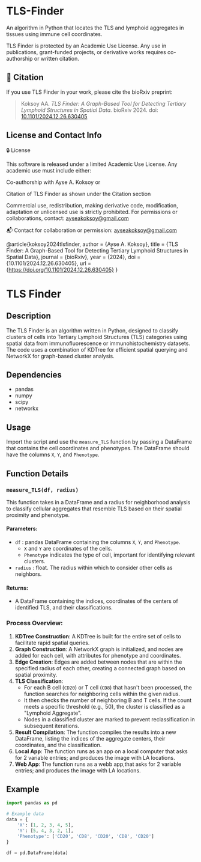 # TLS-Finder

An algorithm in Python that locates the TLS and lymphoid aggregates in tissues using immune cell coordinates.

TLS Finder is protected by an Academic Use License. Any use in publications, grant-funded projects, or derivative works requires co-authorship or written citation.

## 📖 Citation

If you use TLS Finder in your work, please cite the bioRxiv preprint:

> Koksoy AA. *TLS Finder: A Graph-Based Tool for Detecting Tertiary Lymphoid Structures in Spatial Data.* bioRxiv 2024. doi: [10.1101/2024.12.26.630405](https://doi.org/10.1101/2024.12.26.630405)

## License and Contact Info
🔒 License

This software is released under a limited Academic Use License.
Any academic use must include either:

Co-authorship with Ayse A. Koksoy or

Citation of TLS Finder as shown under the Citation section

Commercial use, redistribution, making derivative code, modification, adaptation or unlicensed use is strictly prohibited.
For permissions or collaborations, contact: ayseakoksoy@gmail.com

📬 Contact for collaboration or permission: [ayseakoksoy@gmail.com](mailto:ayseakoksoy@gmail.com)

@article{koksoy2024tlsfinder,
  author    = {Ayse A. Koksoy},
  title     = {TLS Finder: A Graph-Based Tool for Detecting Tertiary Lymphoid Structures in Spatial Data},
  journal   = {bioRxiv},
  year      = {2024},
  doi       = {10.1101/2024.12.26.630405},
  url       = {https://doi.org/10.1101/2024.12.26.630405}
}


# TLS Finder

## Description
The TLS Finder is an algorithm written in Python, designed to classify clusters of cells into Tertiary Lymphoid Structures (TLS) categories using spatial data from immunofluorescence or immunohistochemistry datasets. The code uses a combination of KDTree for efficient spatial querying and NetworkX for graph-based cluster analysis.

## Dependencies
- pandas
- numpy
- scipy
- networkx

## Usage
Import the script and use the `measure_TLS` function by passing a DataFrame that contains the cell coordinates and phenotypes. The DataFrame should have the columns `X`, `Y`, and `Phenotype`.

## Function Details
### `measure_TLS(df, radius)`
This function takes in a DataFrame and a radius for neighborhood analysis to classify cellular aggregates that resemble TLS based on their spatial proximity and phenotype.

#### Parameters:
- `df` : pandas DataFrame containing the columns `X`, `Y`, and `Phenotype`.
  - `X` and `Y` are coordinates of the cells.
  - `Phenotype` indicates the type of cell, important for identifying relevant clusters.
- `radius` : float. The radius within which to consider other cells as neighbors.

#### Returns:
- A DataFrame containing the indices, coordinates of the centers of identified TLS, and their classifications.

### Process Overview:
1. **KDTree Construction**: A KDTree is built for the entire set of cells to facilitate rapid spatial queries.
2. **Graph Construction**: A NetworkX graph is initialized, and nodes are added for each cell, with attributes for phenotype and coordinates.
3. **Edge Creation**: Edges are added between nodes that are within the specified radius of each other, creating a connected graph based on spatial proximity.
4. **TLS Classification**:
   - For each B cell (`CD20`) or T cell (`CD8`) that hasn't been processed, the function searches for neighboring cells within the given radius.
   - It then checks the number of neighboring B and T cells. If the count meets a specific threshold (e.g., 50), the cluster is classified as a "Lymphoid Aggregate".
   - Nodes in a classified cluster are marked to prevent reclassification in subsequent iterations.
5. **Result Compilation**: The function compiles the results into a new DataFrame, listing the indices of the aggregate centers, their coordinates, and the classification.
6. **Local App**: The function runs as an app on a local computer that asks for 2 variable entries; and produces the image with LA locations.
7. **Web App**: The function runs as a webb app,that asks for 2 variable entries; and produces the image with LA locations.

## Example

```python
import pandas as pd

# Example data
data = {
    'X': [1, 2, 3, 4, 5],
    'Y': [5, 4, 3, 2, 1],
    'Phenotype': ['CD20', 'CD8', 'CD20', 'CD8', 'CD20']
}

df = pd.DataFrame(data)
```

